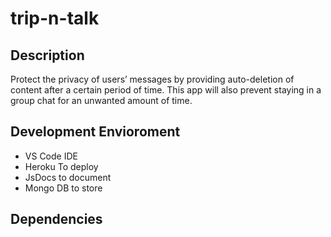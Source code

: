 # trip-n-talk

## Description
Protect the privacy of users’ messages by providing auto-deletion of content after a certain period of time. This app will also prevent staying in a group chat for an unwanted amount of time.


## Development Envioroment
* VS Code IDE
* Heroku To deploy
* JsDocs to document
* Mongo DB to store

## Dependencies
